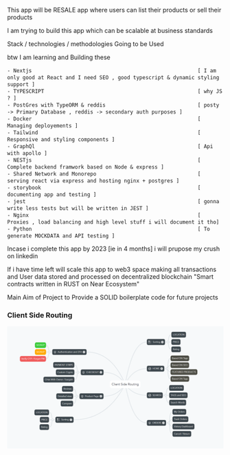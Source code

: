 
This app will be RESALE app where users can list their products or sell their products

I am trying to build this app which can be scalable at business standards

Stack / technologies / methodologies  Going to be Used

btw I am learning and Building these 

```
- Nextjs                                                      [ I am only good at React and I need SEO , good typescript & dynamic styling support ]
- TYPESCRIPT                                                  [ why JS ? ]
- PostGres with TypeORM & reddis                              [ posty -> Primary Database , reddis -> secondary auth purposes ]  
- Docker                                                      [ Managing deployements ]                       
- Tailwind                                                    [ Responsive and styling components ]
- GraphQl                                                     [ Api with apollo ]
- NESTjs                                                      [ Complete backend framwork based on Node & express ]
- Shared Network and Monorepo                                 [ serving react via express and hosting nginx + postgres ]
- storybook                                                   [ documenting app and testing ]
- jest                                                        [ gonna write less tests but will be written in JEST ]
- Nginx                                                       [ Proxies , load balancing and high level stuff i will document it tho]
- Python                                                      [ To generate MOCKDATA and API testing ]
```

Incase i complete this app by 2023 [ie in 4 months] i will prupose my crush on linkedin

If i have time left will scale this app to web3 space making all transactions and User data stored and processed on decentralized blockchain "Smart contracts written in RUST on Near Ecosystem"


Main Aim of Project to Provide a SOLID boilerplate code for future projects


### Client Side Routing
![ ROUTING ](https://raw.githubusercontent.com/jayendramadaram/App-to-resell-your-products/main/ClientRouting.png)
